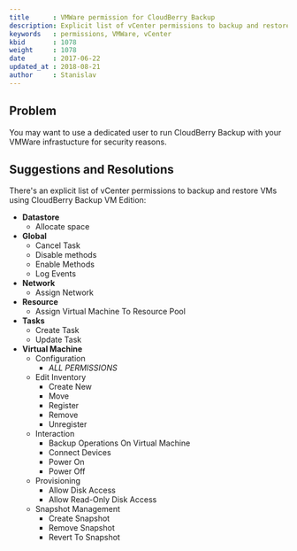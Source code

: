 ```yaml
---
title      : VMWare permission for CloudBerry Backup
description: Explicit list of vCenter permissions to backup and restore VMs using CloudBerry Backup VM Edition
keywords   : permissions, VMWare, vCenter
kbid       : 1078
weight     : 1078
date       : 2017-06-22
updated_at : 2018-08-21
author     : Stanislav
---
```


## Problem

You may want to use a dedicated user to run CloudBerry Backup with your VMWare infrastucture for security reasons. 

## Suggestions and Resolutions

There's an explicit list of vCenter permissions to backup and restore VMs using CloudBerry Backup VM Edition:

- **Datastore**
  - Allocate space
- **Global** 
  - Cancel Task
  - Disable methods
  - Enable Methods
  - Log Events
- **Network**
  - Assign Network
- **Resource**
  - Assign Virtual Machine To Resource Pool
- **Tasks**
  - Create Task	
  - Update Task	
- **Virtual Machine** 
  - Configuration
    - _ALL PERMISSIONS_
  - Edit Inventory
    - Create New
    - Move
    - Register
    - Remove
    - Unregister
  - Interaction
    - Backup Operations On Virtual Machine
    - Connect Devices
    - Power On
    - Power Off
  - Provisioning 
    - Allow Disk Access
    - Allow Read-Only Disk Access
  - Snapshot Management 
    - Create Snapshot
    - Remove Snapshot
    - Revert To Snapshot

